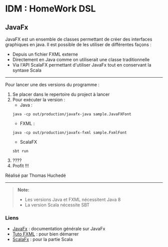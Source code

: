 
IDM : HomeWork DSL
=
JavaFx
-


JavaFX est un ensemble de classes permettant de créer des interfaces graphiques en java.
Il est possible de les utiliser de différentes façons :
- Depuis un fichier FXML externe
- Directement en Java comme on utiliserait une classe traditionnelle
- Via l'API ScalaFX permettant d'utiliser JavaFx tout en conservant la syntaxe Scala

----------
Pour lancer une des versions du programme :
 1. Se placer dans le repertoire du project à lancer
 2. Pour exécuter la version :
 	* Java : 
 	```
    java -cp out/production/javafx-java sample.JavaFXFont
    ```
    * FXML :
    ```shell
    java -cp out/production/javafx-fxml sample.FxmlFont
    ```
    * ScalaFX
    ```shell
    sbt run
    ```
 3. ????
 4.  Profit !!!

Réalisé par Thomas Huchedé

---

> **Note:**
> - Les versions Java et FXML nécessitent Java 8
> - La version Scala nécessite SBT

### Liens

 * [JavaFx](http://docs.oracle.com/javase/8/javase-clienttechnologies.htm) : documentation générale sur JavaFx
 * [Tuto FXML](http://docs.oracle.com/javafx/2/get_started/fxml_tutorial.htm) : pour bien démarrer 
 * [ScalaFx](http://www.scalafx.org/) : pour la partie Scala